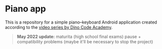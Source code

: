 <h1>Piano app</h1>

<p>This is a repository for a simple piano–keyboard Android application created according to the <a href="https://www.youtube.com/playlist?list=PLBcjj47fhbjV-mybrvy0Do0nZECzi46ry">video series by Dino Code Academy</a>.</p>

<noindent><blockquote>
                        <b>May 2022 update:</b> maturita (high school final exams) pause + compatibility problems (maybe it'll be necessary to stop the project)</blockquote><br>
